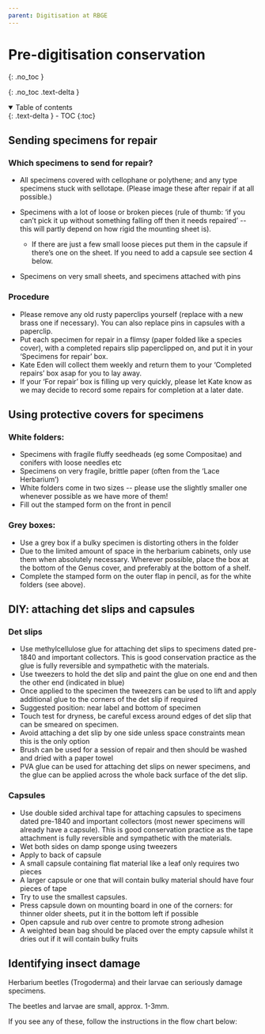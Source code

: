 ```yaml
---
parent: Digitisation at RBGE
---
```


# Pre-digitisation conservation

{: .no_toc }

  {: .no_toc .text-delta }
<details open markdown="block">
  <summary>
    Table of contents
  </summary>
  {: .text-delta }
- TOC
{:toc}
</details>

## Sending specimens for repair

### Which specimens to send for repair?

- All specimens covered with cellophane or polythene; and any type specimens stuck with sellotape. (Please image these after repair if at all possible.) 

- Specimens with a lot of loose or broken pieces (rule of thumb: ‘if you can’t pick it up without something falling off then it needs repaired’ -- this will partly depend on how rigid the mounting sheet is).  
  - If there are just a few small loose pieces put them in the capsule if there’s one on the sheet. If you need to add a capsule see section 4 below. 
- Specimens on very small sheets, and specimens attached with pins  

### Procedure

- Please remove any old rusty paperclips yourself (replace with a new brass one if necessary). You can also replace pins in capsules with a paperclip.
- Put each specimen for repair in a flimsy (paper folded like a species cover), with a completed repairs slip paperclipped on, and put it in your ‘Specimens for repair’ box.
- Kate Eden will collect them weekly and return them to your ‘Completed repairs’ box asap for you to lay away.  
- If your ‘For repair’ box is filling up very quickly, please let Kate know as we may decide to record  some repairs for completion at a later date. 

## Using protective covers for specimens

### White folders: 

- Specimens with fragile fluffy seedheads (eg some Compositae) and conifers with loose needles etc 
- Specimens on very fragile, brittle paper (often from the ‘Lace Herbarium’) 
- White folders come in two sizes -- please use the slightly smaller one whenever possible as we have more of them!  
- Fill out the stamped form on the front in pencil

### Grey boxes: 

- Use a grey box if a bulky specimen is distorting others in the folder
- Due to the limited amount of space in the herbarium cabinets, only use them when absolutely necessary. Wherever possible, place the box at the bottom of the Genus cover, and preferably at the bottom of a shelf. 
- Complete the stamped form on the outer flap in pencil, as for the white folders (see above).

## DIY: attaching det slips and capsules 

### Det slips

- Use methylcellulose glue for attaching det slips to specimens dated pre-1840 and important collectors. This is good conservation practice as the glue is fully reversible and sympathetic with the materials. 
- Use tweezers to hold the det slip and paint the glue on one end and then the other end (indicated in blue) 
- Once applied to the specimen the tweezers can be used to lift and apply additional glue to the corners of the det slip if required 
- Suggested position: near label and bottom of specimen 
- Touch test for dryness, be careful excess around edges of det slip that can be smeared on specimen. 
- Avoid attaching a det slip by one side unless space constraints mean this is the only option 
- Brush can be used for a session of repair and then should be washed and dried with a paper towel 
- PVA glue can be used for attaching det slips on newer specimens, and the glue can be applied across the whole back surface of the det slip. 

### Capsules
 
- Use double sided archival tape for attaching capsules to specimens dated pre-1840 and important collectors (most newer specimens will already have a capsule). This is good conservation practice as the tape attachment is fully reversible and sympathetic with the materials. 
- Wet both sides on damp sponge using tweezers 
- Apply to back of capsule 
- A small capsule containing flat material like a leaf only requires two pieces 
- A larger capsule or one that will contain bulky material should have four pieces of tape 
- Try to use the smallest capsules. 
- Press capsule down on mounting board in one of the corners: for thinner older sheets, put it in the bottom left if possible 
- Open capsule and rub over centre to promote strong adhesion 
- A weighted bean bag should be placed over the empty capsule whilst it dries out if it will contain bulky fruits  


## Identifying insect damage 

Herbarium beetles (Trogoderma) and their larvae can seriously damage specimens.  

 

The beetles and larvae are small, approx. 1-3mm. 

 

If you see any of these, follow the instructions in the flow chart below:   
